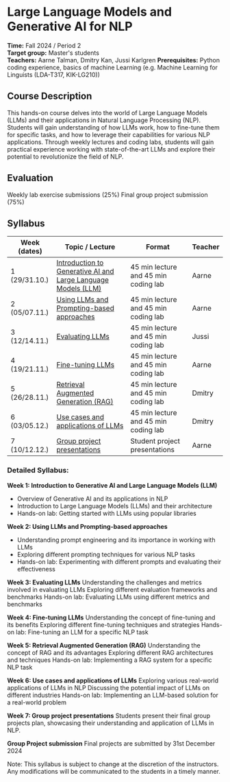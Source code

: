 # Large Language Models and Generative AI for NLP

**Time:** Fall 2024 / Period 2\
**Target group:** Master's students\
**Teachers:** Aarne Talman, Dmitry Kan, Jussi Karlgren
**Prerequisites:** Python coding experience, basics of machine Learning (e.g. Machine Learning for Linguists (LDA-T317, KIK-LG210))

## Course Description

This hands-on course delves into the world of Large Language Models (LLMs) and their applications in Natural Language Processing (NLP). Students will gain understanding of how LLMs work, how to fine-tune them for specific tasks, and how to leverage their capabilities for various NLP applications. Through weekly lectures and coding labs, students will gain practical experience working with state-of-the-art LLMs and explore their potential to revolutionize the field of NLP.

## Evaluation

Weekly lab exercise submissions (25%)
Final group project submission (75%)

## Syllabus

| Week (dates)  | Topic / Lecture                                                          | Format                               | Teacher |
|---------------|--------------------------------------------------------------------------|--------------------------------------|---------|
| 1 (29/31.10.) | [Introduction to Generative AI and Large Language Models (LLM)](week-1/) | 45 min lecture and 45 min coding lab | Aarne   |
| 2 (05/07.11.) | [Using LLMs and Prompting-based approaches](week-2/)                     | 45 min lecture and 45 min coding lab | Aarne   |
| 3 (12/14.11.) | [Evaluating LLMs](week-3/)                                               | 45 min lecture and 45 min coding lab | Jussi   |
| 4 (19/21.11.) | [Fine-tuning LLMs](week-4/)                                              | 45 min lecture and 45 min coding lab | Aarne   |
| 5 (26/28.11.) | [Retrieval Augmented Generation (RAG)](week-5/)                          | 45 min lecture and 45 min coding lab | Dmitry  |
| 6 (03/05.12.) | [Use cases and applications of LLMs](week-6/)                            | 45 min lecture and 45 min coding lab | Dmitry  |
| 7 (10/12.12.) | [Group project presentations](week-7/)                                   | Student project presentations        | Aarne   |


### Detailed Syllabus:

**Week 1: Introduction to Generative AI and Large Language Models (LLM)**
* Overview of Generative AI and its applications in NLP
* Introduction to Large Language Models (LLMs) and their architecture
* Hands-on lab: Getting started with LLMs using popular libraries

**Week 2: Using LLMs and Prompting-based approaches**
* Understanding prompt engineering and its importance in working with LLMs
* Exploring different prompting techniques for various NLP tasks
* Hands-on lab: Experimenting with different prompts and evaluating their effectiveness

**Week 3: Evaluating LLMs**
Understanding the challenges and metrics involved in evaluating LLMs
Exploring different evaluation frameworks and benchmarks
Hands-on lab: Evaluating LLMs using different metrics and benchmarks

**Week 4: Fine-tuning LLMs**
Understanding the concept of fine-tuning and its benefits
Exploring different fine-tuning techniques and strategies
Hands-on lab: Fine-tuning an LLM for a specific NLP task

**Week 5: Retrieval Augmented Generation (RAG)**
Understanding the concept of RAG and its advantages
Exploring different RAG architectures and techniques
Hands-on lab: Implementing a RAG system for a specific NLP task

**Week 6: Use cases and applications of LLMs**
Exploring various real-world applications of LLMs in NLP
Discussing the potential impact of LLMs on different industries
Hands-on lab: Implementing an LLM-based solution for a real-world problem

**Week 7: Group project presentations**
Students present their final group projects plan, showcasing their understanding and application of LLMs in NLP.

**Group Project submission**
Final projects are submitted by 31st December 2024

Note: This syllabus is subject to change at the discretion of the instructors. Any modifications will be communicated to the students in a timely manner.